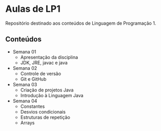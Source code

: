 # Aulas de LP1

Repositório destinado aos conteúdos de Linguagem de Programação 1.

## Conteúdos

- Semana 01
    - Apresentação da disciplina
    - JDK, JRE, javac e java
- Semana 02
    - Controle de versão
    - Git e GitHub
- Semana 03
    - Criação de projetos Java
    - Introdução à Linguagem Java
- Semana 04
    - Constantes
    - Desvios condicionais
    - Estruturas de repetição
    - Arrays